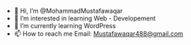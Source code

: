 - 👋 Hi, I’m @MohammadMustafawaqar
- 👀 I’m interested in learning Web - Developement
- 🌱 I’m currently learning WordPress
- 📫 How to reach me Email: Mustafawaqar488@gmail.com

<!---
MohammadMustafawaqar/MohammadMustafawaqar is a ✨ special ✨ repository because its `README.md` (this file) appears on your GitHub profile.
You can click the Preview link to take a look at your changes.
--->

